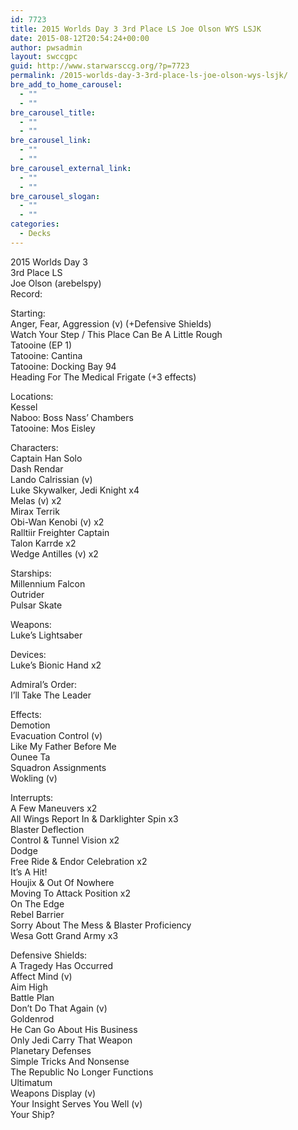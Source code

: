 ```yaml
---
id: 7723
title: 2015 Worlds Day 3 3rd Place LS Joe Olson WYS LSJK
date: 2015-08-12T20:54:24+00:00
author: pwsadmin
layout: swccgpc
guid: http://www.starwarsccg.org/?p=7723
permalink: /2015-worlds-day-3-3rd-place-ls-joe-olson-wys-lsjk/
bre_add_to_home_carousel:
  - ""
  - ""
bre_carousel_title:
  - ""
  - ""
bre_carousel_link:
  - ""
  - ""
bre_carousel_external_link:
  - ""
  - ""
bre_carousel_slogan:
  - ""
  - ""
categories:
  - Decks
---
```

2015 Worlds Day 3  
3rd Place LS  
Joe Olson (arebelspy)  
Record:

Starting:  
Anger, Fear, Aggression (v) (+Defensive Shields)  
Watch Your Step / This Place Can Be A Little Rough  
Tatooine (EP 1)  
Tatooine: Cantina  
Tatooine: Docking Bay 94  
Heading For The Medical Frigate (+3 effects)

Locations:  
Kessel  
Naboo: Boss Nass&#8217; Chambers  
Tatooine: Mos Eisley

Characters:  
Captain Han Solo  
Dash Rendar  
Lando Calrissian (v)  
Luke Skywalker, Jedi Knight x4  
Melas (v) x2  
Mirax Terrik  
Obi-Wan Kenobi (v) x2  
Ralltiir Freighter Captain  
Talon Karrde x2  
Wedge Antilles (v) x2

Starships:  
Millennium Falcon  
Outrider  
Pulsar Skate

Weapons:  
Luke&#8217;s Lightsaber

Devices:  
Luke&#8217;s Bionic Hand x2

Admiral&#8217;s Order:  
I&#8217;ll Take The Leader

Effects:  
Demotion  
Evacuation Control (v)  
Like My Father Before Me  
Ounee Ta  
Squadron Assignments  
Wokling (v)

Interrupts:  
A Few Maneuvers x2  
All Wings Report In & Darklighter Spin x3  
Blaster Deflection  
Control & Tunnel Vision x2  
Dodge  
Free Ride & Endor Celebration x2  
It&#8217;s A Hit!  
Houjix & Out Of Nowhere  
Moving To Attack Position x2  
On The Edge  
Rebel Barrier  
Sorry About The Mess & Blaster Proficiency  
Wesa Gott Grand Army x3

Defensive Shields:  
A Tragedy Has Occurred  
Affect Mind (v)  
Aim High  
Battle Plan  
Don’t Do That Again (v)  
Goldenrod  
He Can Go About His Business  
Only Jedi Carry That Weapon  
Planetary Defenses  
Simple Tricks And Nonsense  
The Republic No Longer Functions  
Ultimatum  
Weapons Display (v)  
Your Insight Serves You Well (v)  
Your Ship?